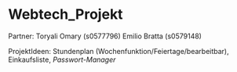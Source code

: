 # Webtech_Projekt
Partner:    Toryali Omary (s0577796)
            Emilio Bratta (s0579148)

ProjektIdeen:
    Stundenplan (Wochenfunktion/Feiertage/bearbeitbar),
    Einkaufsliste,
    *Passwort-Manager*
